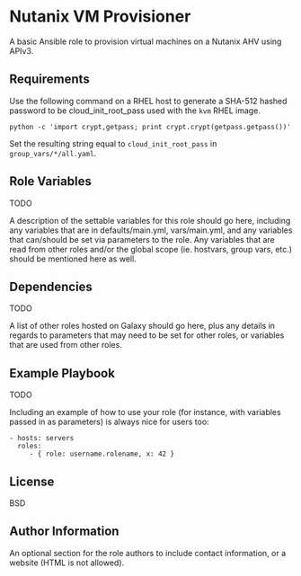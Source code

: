 Nutanix VM Provisioner
=========

A basic Ansible role to provision virtual machines on a Nutanix AHV using APIv3.

Requirements
------------

Use the following command on a RHEL host to generate a SHA-512 hashed password to be cloud_init_root_pass used with the `kvm` RHEL image.

`python -c 'import crypt,getpass; print crypt.crypt(getpass.getpass())'`

Set the resulting string equal to `cloud_init_root_pass` in `group_vars/*/all.yaml`.

Role Variables
--------------
TODO

A description of the settable variables for this role should go here, including any variables that are in defaults/main.yml, vars/main.yml, and any variables that can/should be set via parameters to the role. Any variables that are read from other roles and/or the global scope (ie. hostvars, group vars, etc.) should be mentioned here as well.

Dependencies
------------
TODO

A list of other roles hosted on Galaxy should go here, plus any details in regards to parameters that may need to be set for other roles, or variables that are used from other roles.

Example Playbook
----------------
TODO

Including an example of how to use your role (for instance, with variables passed in as parameters) is always nice for users too:

    - hosts: servers
      roles:
         - { role: username.rolename, x: 42 }

License
-------

BSD

Author Information
------------------

An optional section for the role authors to include contact information, or a website (HTML is not allowed).
